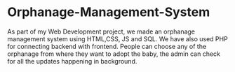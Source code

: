 # Orphanage-Management-System
As part of my Web Development project, we made an orphanage management system using HTML,CSS, JS and SQL. We have also used PHP for connecting backend with frontend.
People can choose any of the orphanage from where they want to adopt the baby, the admin can check for all the updates happening in background.
